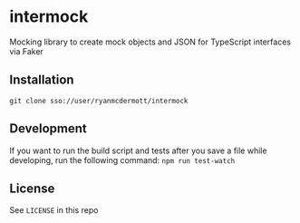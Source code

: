 # intermock
Mocking library to create mock objects and JSON for TypeScript interfaces via Faker

## Installation
`git clone sso://user/ryanmcdermott/intermock`

## Development
If you want to run the build script and tests after you save a file while developing, 
run the following command:
`npm run test-watch`

## License
See `LICENSE` in this repo
